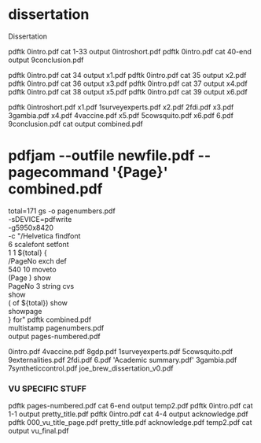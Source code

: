   # dissertation
Dissertation

pdftk 0intro.pdf cat 1-33 output 0introshort.pdf
pdftk 0intro.pdf cat 40-end output 9conclusion.pdf

pdftk 0intro.pdf cat 34 output x1.pdf
pdftk 0intro.pdf cat 35 output x2.pdf
pdftk 0intro.pdf cat 36 output x3.pdf
pdftk 0intro.pdf cat 37 output x4.pdf
pdftk 0intro.pdf cat 38 output x5.pdf
pdftk 0intro.pdf cat 39 output x6.pdf



pdftk 0introshort.pdf x1.pdf 1surveyexperts.pdf x2.pdf 2fdi.pdf x3.pdf 3gambia.pdf x4.pdf 4vaccine.pdf x5.pdf 5cowsquito.pdf x6.pdf 6.pdf 9conclusion.pdf cat output combined.pdf



# pdfjam --outfile newfile.pdf --pagecommand '{Page}' combined.pdf



total=171
gs -o pagenumbers.pdf    \
   -sDEVICE=pdfwrite        \
   -g5950x8420              \
   -c "/Helvetica findfont  \
       6 scalefont setfont \
       1 1  ${total} {      \
       /PageNo exch def     \
       540 10 moveto        \
       (Page ) show         \
       PageNo 3 string cvs  \
       show                 \
       ( of ${total}) show  \
       showpage             \
       } for"
pdftk combined.pdf              \
  multistamp pagenumbers.pdf \
  output pages-numbered.pdf


0intro.pdf           4vaccine.pdf            8gdp.pdf
 1surveyexperts.pdf   5cowsquito.pdf          9externalities.pdf
 2fdi.pdf             6.pdf                  'Academic summary.pdf'
 3gambia.pdf          7syntheticcontrol.pdf   joe_brew_dissertation_v0.pdf
 
 ### VU SPECIFIC STUFF
 pdftk pages-numbered.pdf cat 6-end output temp2.pdf
 pdftk 0intro.pdf cat 1-1 output pretty_title.pdf
 pdftk 0intro.pdf cat 4-4 output acknowledge.pdf
 pdftk 000_vu_title_page.pdf pretty_title.pdf acknowledge.pdf temp2.pdf cat output vu_final.pdf

